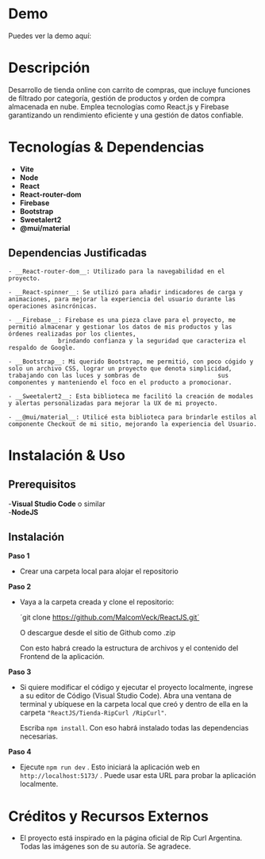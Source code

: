 # Demo

  Puedes ver la demo aquí: 

# Descripción

  Desarrollo de tienda online con carrito de compras, que incluye funciones de filtrado por categoría, gestión de productos y orden de compra almacenada en nube. 
  Emplea tecnologías como React.js y Firebase garantizando un rendimiento eficiente y una gestión de datos confiable.

# Tecnologías & Dependencias

- __Vite__
- __Node__  
- __React__
- __React-router-dom__  
- __Firebase__  
- __Bootstrap__  
- __Sweetalert2__  
- __@mui/material__

## Dependencias Justificadas

    - __React-router-dom__: Utilizado para la navegabilidad en el proyecto.    
    
    - __React-spinner__: Se utilizó para añadir indicadores de carga y animaciones, para mejorar la experiencia del usuario durante las operaciones asincrónicas.    
    
    - __Firebase__: Firebase es una pieza clave para el proyecto, me permitió almacenar y gestionar los datos de mis productos y las órdenes realizadas por los clientes,           
                  brindando confianza y la seguridad que caracteriza el respaldo de Google.    
    
    - __Bootstrap__: Mi querido Bootstrap, me permitió, con poco cógido y solo un archivo CSS, lograr un proyecto que denota simplicidad, trabajando con las luces y sombras de                      sus   componentes y manteniendo el foco en el producto a promocionar.    
    
    - __Sweetalert2__: Esta biblioteca me facilitó la creación de modales y alertas personalizadas para mejorar la UX de mi proyecto.    
    
    - __@mui/material__: Utilicé esta biblioteca para brindarle estilos al componente Checkout de mi sitio, mejorando la experiencia del Usuario. 
      
# Instalación & Uso

## Prerequisitos

  -__Visual Studio Code__ o similar  
  -__NodeJS__

## Instalación

__Paso 1__
   - Crear una carpeta local para alojar el repositorio
    
__Paso 2__
   - Vaya a la carpeta creada y clone el repositorio:
     
     ´git clone https://github.com/MalcomVeck/ReactJS.git´

     O descargue desde el sitio de Github como .zip
    
     Con esto habrá creado la estructura de archivos y el contenido del Frontend de la aplicación.
    
__Paso 3__
   - Si quiere modificar el código y ejecutar el proyecto localmente, ingrese a su editor de Código (Visual Studio Code).
     Abra una ventana de terminal y ubíquese en la carpeta local que creó y dentro de ella en la carpeta `"ReactJS/Tienda-RipCurl
     /RipCurl"`.
      
     Escriba `npm install`. Con eso habrá instalado todas las dependencias necesarias.
    
__Paso 4__
   - Ejecute `npm run dev` . Esto iniciará la aplicación web en `http://localhost:5173/` . Puede usar esta URL para probar la aplicación localmente.  
     
# Créditos y Recursos Externos
    
   - El proyecto está inspirado en la página oficial de Rip Curl Argentina. Todas las imágenes son de su autoría. Se agradece.

